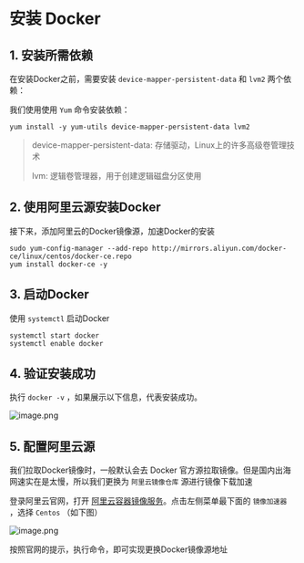 # 安装 Docker



## 1. 安装所需依赖



在安装Docker之前，需要安装 `device-mapper-persistent-data` 和 `lvm2` 两个依赖：



我们使用使用 `Yum` 命令安装依赖：

```
yum install -y yum-utils device-mapper-persistent-data lvm2
```

> device-mapper-persistent-data: 存储驱动，Linux上的许多高级卷管理技术
>
> lvm: 逻辑卷管理器，用于创建逻辑磁盘分区使用

##  

## 2. 使用阿里云源安装Docker



接下来，添加阿里云的Docker镜像源，加速Docker的安装

```
sudo yum-config-manager --add-repo http://mirrors.aliyun.com/docker-ce/linux/centos/docker-ce.repo
yum install docker-ce -y
```



## 3. 启动Docker



使用 `systemctl` 启动Docker

```
systemctl start docker
systemctl enable docker
```



## 4. 验证安装成功



执行 `docker -v` ，如果展示以下信息，代表安装成功。



![image.png](https://cdn.nlark.com/yuque/0/2020/png/566082/1592998939193-39e46d62-d5c3-42cf-97e3-0b009910eaea.png)



## 5. 配置阿里云源



我们拉取Docker镜像时，一般默认会去 Docker 官方源拉取镜像。但是国内出海网速实在是太慢，所以我们更换为 `阿里云镜像仓库` 源进行镜像下载加速



登录阿里云官网，打开 [阿里云容器镜像服务](https://cr.console.aliyun.com)。点击左侧菜单最下面的 `镜像加速器` ，选择 `Centos` （如下图）



![image.png](https://cdn.nlark.com/yuque/0/2020/png/566082/1593001323960-f6e114fe-ceeb-4fee-9b58-814b186d8ca3.png?x-oss-process=image%2Fresize%2Cw_1500)



按照官网的提示，执行命令，即可实现更换Docker镜像源地址